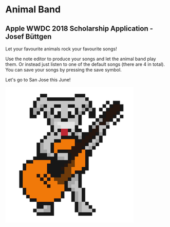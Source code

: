 # Animal Band
## Apple WWDC 2018 Scholarship Application - Josef Büttgen

Let your favourite animals rock your favourite songs!

Use the note editor to produce your songs and let the animal band play them.
Or instead just listen to one of the default songs (there are 4 in total).
You can save your songs by pressing the save symbol.

Let's go to San Jose this June!

<a href="#"><img src="./guitar_dog_scaled.png" align="center" height="422" width="400" ></a>

